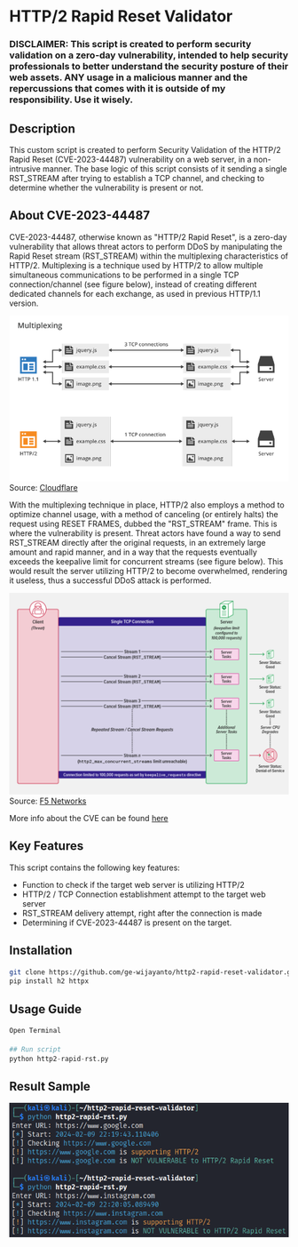 # HTTP/2 Rapid Reset Validator

### DISCLAIMER: This script is created to perform security validation on a zero-day vulnerability, intended to help security professionals to better understand the security posture of their web assets. ANY usage in a malicious manner and the repercussions that comes with it is outside of my responsibility. Use it wisely.

## Description

This custom script is created to perform Security Validation of the HTTP/2 Rapid Reset (CVE-2023-44487) vulnerability on a web server, in a non-intrusive manner. The base logic of this script consists of it sending a single RST_STREAM after trying to establish a TCP channel, and checking to determine whether the vulnerability is present or not.

## About CVE-2023-44487

CVE-2023-44487, otherwise known as "HTTP/2 Rapid Reset", is a zero-day vulnerability that allows threat actors to perform DDoS by manipulating the Rapid Reset stream (RST_STREAM) within the multiplexing characteristics of HTTP/2. Multiplexing is a technique used by HTTP/2 to allow multiple simultaneous communications to be performed in a single TCP connection/channel (see figure below), instead of creating different dedicated channels for each exchange, as used in previous HTTP/1.1 version.

![HTTP/2 Multiplexing](img/http-2-multiplexing.png)
Source: [Cloudflare](https://blog.cloudflare.com/http-2-for-web-developers)

With the multiplexing technique in place, HTTP/2 also employs a method to optimize channel usage, with a method of canceling (or entirely halts) the request using RESET FRAMES, dubbed the "RST_STREAM" frame. This is where the vulnerability is present. Threat actors have found a way to send RST_STREAM directly after the original requests, in an extremely large amount and rapid manner, and in a way that the requests eventually exceeds the keepalive limit for concurrent streams (see figure below). This would result the server utilizing HTTP/2 to become overwhelmed, rendering it useless, thus a successful DDoS attack is performed.

![RST_STREAM VULN](img/http-2-rapid-reset.png)
Source: [F5 Networks](https://www.f5.com/company/blog/http-2-rapid-reset-attack-impacting-f5-nginx-products)

More info about the CVE can be found [here](https://www.cisa.gov/news-events/alerts/2023/10/10/http2-rapid-reset-vulnerability-cve-2023-44487)

## Key Features
This script contains the following key features: 
* Function to check if the target web server is utilizing HTTP/2
* HTTP/2 / TCP Connection establishment attempt to the target web server
* RST_STREAM delivery attempt, right after the connection is made
* Determining if CVE-2023-44487 is present on the target.

## Installation
```sh
git clone https://github.com/ge-wijayanto/http2-rapid-reset-validator.git
pip install h2 httpx
```

## Usage Guide
```py
Open Terminal

## Run script
python http2-rapid-rst.py
```

## Result Sample
![Result Sample](img/sample.png)